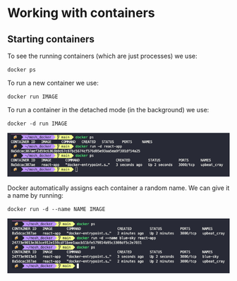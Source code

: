 # Working with containers

## Starting containers

To see the running containers (which are just processes) we use:

``` shell
docker ps
```

To run a new container we use:

``` shell
docker run IMAGE
```

To run a container in the detached mode (in the background) we use:

``` shell
docker -d run IMAGE
```

![docker run](img/01_docker_run.png)

Docker automatically assigns each container a random name. We can give it a name by running:

``` shell
docker run -d --name NAME IMAGE
```

![docker run with name](img/02_docker_run_with_name.png)
